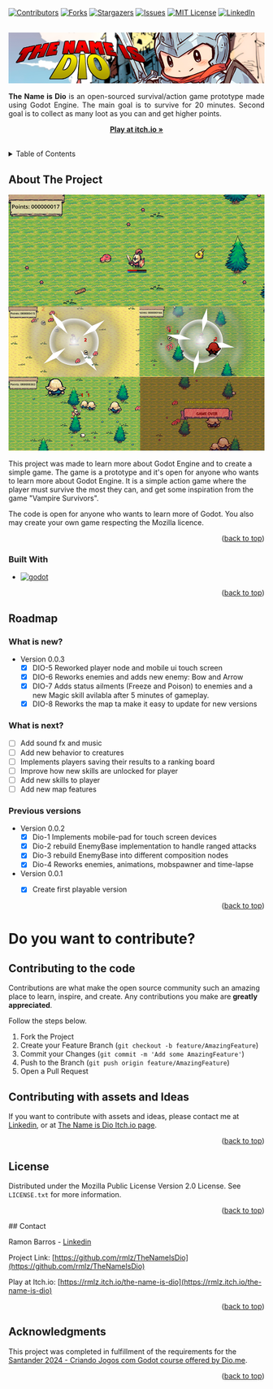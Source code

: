 <!-- Improved compatibility of back to top link: See: https://github.com/othneildrew/Best-README-Template/pull/73 -->
<a name="readme-top"></a>
<!--
*** Thanks for checking out the Best-README-Template. If you have a suggestion
*** that would make this better, please fork the repo and create a pull request
*** or simply open an issue with the tag "enhancement".
*** Don't forget to give the project a star!
*** Thanks again! Now go create something AMAZING! :D
-->



<!-- PROJECT SHIELDS -->
<!--
*** I'm using markdown "reference style" links for readability.
*** Reference links are enclosed in brackets [ ] instead of parentheses ( ).
*** See the bottom of this document for the declaration of the reference variables
*** for contributors-url, forks-url, etc. This is an optional, concise syntax you may use.
*** https://www.markdownguide.org/basic-syntax/#reference-style-links
-->
[![Contributors][contributors-shield]][contributors-url]
[![Forks][forks-shield]][forks-url]
[![Stargazers][stars-shield]][stars-url]
[![Issues][issues-shield]][issues-url]
[![MIT License][license-shield]][license-url]
[![LinkedIn][linkedin-shield]][linkedin-url]



<!-- PROJECT LOGO -->
<br />
<div align="center">
  <a href="https://github.com/rmlz/TheNameIsDio">
    <img src="readme-files/images/banner.png" alt="Logo">
  </a>

  <p align="justify">
    <b>The Name is Dio</b> is an open-sourced survival/action game prototype made using Godot Engine. 
The main goal is to survive for 20 minutes. Second goal is to collect as many loot as you can and get higher points. 
    <br />
  </p>
  <p align="center">
   <a href="https://rmlz.itch.io/the-name-is-dio"><strong>Play at itch.io »</strong></a>
    <br />
    <br />  
  </p>
</div>



<!-- TABLE OF CONTENTS -->
<details>
  <summary>Table of Contents</summary>
  <ol>
    <li>
      <a href="#about-the-project">About The Project</a>
      <ul>
        <li><a href="#built-with">Built With</a></li>
      </ul>
    </li>
    <li><a href="#usage">Usage</a></li>
    <li><a href="#roadmap">Roadmap</a></li>
    <li><a href="#contributing">Contributing</a></li>
    <li><a href="#license">License</a></li>
    <li><a href="#contact">Contact</a></li>
    <li><a href="#acknowledgments">Acknowledgments</a></li>
  </ol>
</details>



<!-- ABOUT THE PROJECT -->
## About The Project

[![Product Name Screen Shot][product-screenshot]](https://example.com)

This project was made to learn more about Godot Engine and to create a simple game. 
The game is a prototype and it's open for anyone who wants to learn more about Godot Engine. 
It is a simple action game where the player must survive the most they can, and get
some inspiration from the game "Vampire Survivors".

The code is open for anyone who wants to learn more of Godot. 
You also may create your own game respecting the Mozilla licence.


<p align="right">(<a href="#readme-top">back to top</a>)</p>

### Built With

* [![godot][godot-shield]][godot-url]
<p align="right">(<a href="#readme-top">back to top</a>)</p>

<!-- ROADMAP -->
## Roadmap
### What is new?

- Version 0.0.3
  - [x] DIO-5 Reworked player node and mobile ui touch screen
  - [x] DIO-6 Reworks enemies and adds new enemy: Bow and Arrow
  - [x] DIO-7 Adds status ailments (Freeze and Poison) to enemies and a new Magic 
skill avilabla after 5 minutes of gameplay.
  - [x] DIO-8 Reworks the map ta make it easy to update for new versions

### What is next?
  - [ ] Add sound fx and music
  - [ ] Add new behavior to creatures
  - [ ] Implements players saving their results to a ranking board
  - [ ] Improve how new skills are unlocked for player
  - [ ] Add new skills to player
  - [ ] Add new map features

### Previous versions

- Version 0.0.2
  - [x] Dio-1 Implements mobile-pad for touch screen devices
  - [x] Dio-2 rebuild EnemyBase implementation to handle ranged attacks
  - [x] Dio-3 rebuild EnemyBase into different composition nodes
  - [x] Dio-4 Reworks enemies, animations, mobspawner and time-lapse
- Version 0.0.1
  - [x] Create first playable version



<!--See the [open issues](https://github.com/othneildrew/Best-README-Template/issues) for a full list of proposed features (and known issues).-->

<p align="right">(<a href="#readme-top">back to top</a>)</p>



<!-- CONTRIBUTING -->
# Do you want to contribute?

## Contributing to the code
Contributions are what make the open source community such an amazing place to learn, inspire, and create.
Any contributions you make are **greatly appreciated**. 

Follow the steps below.

1. Fork the Project
2. Create your Feature Branch (`git checkout -b feature/AmazingFeature`)
3. Commit your Changes (`git commit -m 'Add some AmazingFeature'`)
4. Push to the Branch (`git push origin feature/AmazingFeature`)
5. Open a Pull Request

## Contributing with assets and Ideas

If you want to contribute with assets and ideas, please contact me at [Linkedin](https://www.linkedin.com/in/ramon-pinto-de-barros-a4527a72/), or
at [The Name is Dio Itch.io page](https://rmlz.itch.io/the-name-is-dio).
<p align="right">(<a href="#readme-top">back to top</a>)</p>

<!-- LICENSE -->
## License

Distributed under the Mozilla Public License Version 2.0 License. See `LICENSE.txt` for more information.

<p align="right">(<a href="#readme-top">back to top</a>)</p>
<!-- CONTACT -->
## Contact

Ramon Barros - [Linkedin](https://www.linkedin.com/in/ramon-pinto-de-barros-a4527a72/)

Project Link: [https://github.com/rmlz/TheNameIsDio](https://github.com/rmlz/TheNameIsDio)

Play at Itch.io: [https://rmlz.itch.io/the-name-is-dio](https://rmlz.itch.io/the-name-is-dio)

<p align="right">(<a href="#readme-top">back to top</a>)</p>


<!-- ACKNOWLEDGMENTS -->
## Acknowledgments

This project was completed in fulfillment of the requirements for the
[Santander 2024 - Criando Jogos com Godot course offered by Dio.me](https://dio.me/).

<p align="right">(<a href="#readme-top">back to top</a>)</p>

<!-- MARKDOWN LINKS & IMAGES -->
<!-- https://www.markdownguide.org/basic-syntax/#reference-style-links -->
[contributors-shield]: https://img.shields.io/github/contributors/rmlz/TheNameIsDio
[contributors-url]: https://github.com/rmlz/TheNameIsDio/graphs/contributors
[forks-shield]: https://img.shields.io/github/forks/rmlz/TheNameIsDio
[forks-url]: https://github.com/rmlz/TheNameIsDio/network/members
[stars-shield]: https://img.shields.io/github/stars/rmlz/TheNameIsDio.svg?style=for-the-badge
[stars-url]: https://github.com/rmlz/TheNameIsDio/stargazers
[issues-shield]: https://img.shields.io/github/issues/rmlz/TheNameIsDio.svg?style=for-the-badge
[issues-url]: https://github.com/rmlz/TheNameIsDio/issues
[license-shield]: https://img.shields.io/github/license/rmlz/TheNameIsDio.svg?style=for-the-badge
[license-url]: https://github.com/rmlz/TheNameIsDio/blob/master/LICENSE.txt
[linkedin-shield]: https://img.shields.io/badge/-LinkedIn-black.svg?style=for-the-badge&logo=linkedin&colorB=555
[linkedin-url]: https://www.linkedin.com/in/ramon-pinto-de-barros-a4527a72/
[product-screenshot]: readme-files/images/screenshots.png
[godot-url]: https://godotengine.org/
[godot]: https://godotengine.org/
[godot-shield]: https://img.shields.io/badge/GODOT-%23FFFFFF.svg?style=for-the-badge&logo=godot-engine